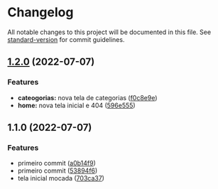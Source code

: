 # Changelog

All notable changes to this project will be documented in this file. See [standard-version](https://github.com/conventional-changelog/standard-version) for commit guidelines.

## [1.2.0](https://github.com/celiudos/carty/compare/v1.1.0...v1.2.0) (2022-07-07)


### Features

* **cateogorias:** nova tela de categorias ([f0c8e9e](https://github.com/celiudos/carty/commit/f0c8e9e59c412218347f4dc3f1b3d50658298614))
* **home:** nova tela inicial e 404 ([596e555](https://github.com/celiudos/carty/commit/596e5550c76af28bff760578c4adc90b9304374e))

## 1.1.0 (2022-07-07)


### Features

* primeiro commit ([a0b14f9](https://github.com/celiudos/carty/commit/a0b14f9caac5a0386800ec810ae2bce1f5329b14))
* primeiro commit ([53894f6](https://github.com/celiudos/carty/commit/53894f6d79657e062eace5e1539d281c9251970a))
* tela inicial mocada ([703ca37](https://github.com/celiudos/carty/commit/703ca37a4b0d6f3fcdad81bd75d8935501e12078))
